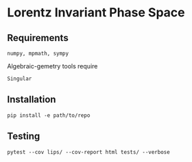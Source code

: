 # Lorentz Invariant Phase Space

## Requirements
```
numpy, mpmath, sympy
```
Algebraic-gemetry tools require
```
Singular
```

## Installation
```
pip install -e path/to/repo
```

## Testing

```
pytest --cov lips/ --cov-report html tests/ --verbose
```